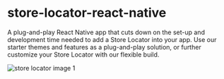 # store-locator-react-native
A plug-and-play React Native app that cuts down on the set-up and development time needed to add a Store Locator into your app. Use our starter themes and features as a plug-and-play solution, or further customize your Store Locator with our flexible build.


![store locator image 1](https://user-images.githubusercontent.com/5862541/33628842-d9d584f2-d9b6-11e7-9d6b-26e5392053ea.png)
